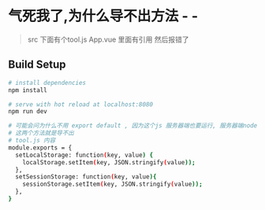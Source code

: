 # 气死我了,为什么导不出方法 - -

> src 下面有个tool.js
> App.vue 里面有引用 然后报错了

## Build Setup

``` bash
# install dependencies
npm install

# serve with hot reload at localhost:8080
npm run dev

# 可能会问为什么不用 export default , 因为这个js 服务器端也要运行, 服务器端node版本不是8 ,es6语法部分不支持
# 这两个方法就是导不出
# tool.js 内容
module.exports = {
  setLocalStorage: function(key, value) {
    localStorage.setItem(key, JSON.stringify(value));
  },
  setSessionStorage: function(key, value){
    sessionStorage.setItem(key, JSON.stringify(value));
  },
}
